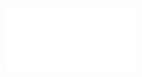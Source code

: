 <iframe width="W" height="H" style="border: 0;" scrolling="no"
    src="life.html?params"></iframe>
